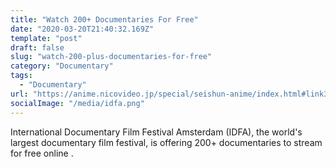 ```yaml
---
title: "Watch 200+ Documentaries For Free"
date: "2020-03-20T21:40:32.169Z"
template: "post"
draft: false
slug: "watch-200-plus-documentaries-for-free"
category: "Documentary"
tags:
  - "Documentary"
url: "https://anime.nicovideo.jp/special/seishun-anime/index.html#link30"
socialImage: "/media/idfa.png"
---
```

International Documentary Film Festival Amsterdam (IDFA), the world's largest documentary film festival, is offering 200+ documentaries to stream for free online . 